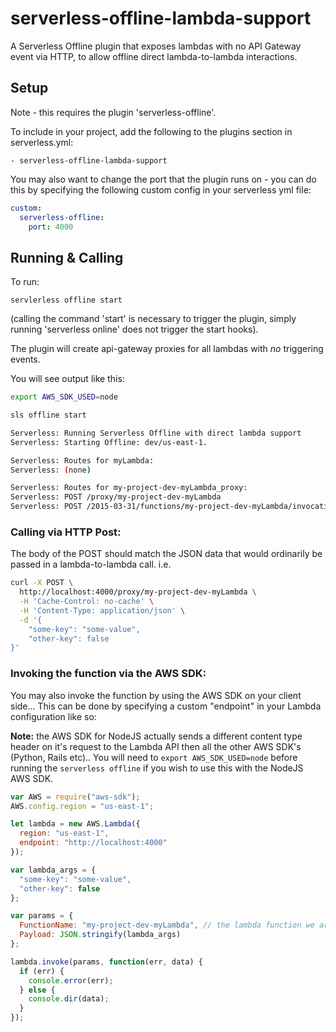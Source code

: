 # serverless-offline-lambda-support

A Serverless Offline plugin that exposes lambdas with no API Gateway event via HTTP, to allow offline direct lambda-to-lambda interactions.

## Setup

Note - this requires the plugin 'serverless-offline'.

To include in your project, add the following to the plugins section in serverless.yml:

```
- serverless-offline-lambda-support
```

You may also want to change the port that the plugin runs on - you can do this by specifying the following custom config in your serverless yml file:

```yml
custom:
  serverless-offline:
    port: 4000
```

## Running & Calling

To run:

```
servlerless offline start
```

(calling the command 'start' is necessary to trigger the plugin, simply running 'serverless online' does not trigger the start hooks).

The plugin will create api-gateway proxies for all lambdas with _no_ triggering events.

You will see output like this:

```bash
export AWS_SDK_USED=node

sls offline start

Serverless: Running Serverless Offline with direct lambda support
Serverless: Starting Offline: dev/us-east-1.

Serverless: Routes for myLambda:
Serverless: (none)

Serverless: Routes for my-project-dev-myLambda_proxy:
Serverless: POST /proxy/my-project-dev-myLambda
Serverless: POST /2015-03-31/functions/my-project-dev-myLambda/invocations
```

### Calling via HTTP Post:

The body of the POST should match the JSON data that would ordinarily be passed in a lambda-to-lambda call. i.e.

```bash
curl -X POST \
  http://localhost:4000/proxy/my-project-dev-myLambda \
  -H 'Cache-Control: no-cache' \
  -H 'Content-Type: application/json' \
  -d '{
    "some-key": "some-value",
    "other-key": false
}'
```

### Invoking the function via the AWS SDK:

You may also invoke the function by using the AWS SDK on your client side...
This can be done by specifying a custom "endpoint" in your Lambda configuration like so:

**Note:** the AWS SDK for NodeJS actually sends a different content type header on it's request to the Lambda API then all the other AWS SDK's (Python, Rails etc).. You will need to `export AWS_SDK_USED=node` before running the `serverless offline` if you wish to use this with the NodeJS AWS SDK.

```javascript
var AWS = require("aws-sdk");
AWS.config.region = "us-east-1";

let lambda = new AWS.Lambda({
  region: "us-east-1",
  endpoint: "http://localhost:4000"
});

var lambda_args = {
  "some-key": "some-value",
  "other-key": false
};

var params = {
  FunctionName: "my-project-dev-myLambda", // the lambda function we are going to invoke
  Payload: JSON.stringify(lambda_args)
};

lambda.invoke(params, function(err, data) {
  if (err) {
    console.error(err);
  } else {
    console.dir(data);
  }
});
```
